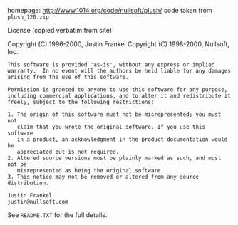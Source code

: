 homepage: http://www.1014.org/code/nullsoft/plush/
code taken from `plush_120.zip` 

License (copied verbatim from site)

   Copyright (C) 1996-2000, Justin Frankel
   Copyright (C) 1998-2000, Nullsoft, Inc.

    This software is provided 'as-is', without any express or implied
    warranty.  In no event will the authors be held liable for any damages
    arising from the use of this software.

    Permission is granted to anyone to use this software for any purpose,
    including commercial applications, and to alter it and redistribute it
    freely, subject to the following restrictions:

    1. The origin of this software must not be misrepresented; you must not
       claim that you wrote the original software. If you use this software
       in a product, an acknowledgment in the product documentation would be
       appreciated but is not required.
    2. Altered source versions must be plainly marked as such, and must not be
       misrepresented as being the original software.
    3. This notice may not be removed or altered from any source distribution.
 
    Justin Frankel
    justin@nullsoft.com

See `README.TXT` for the full details.

